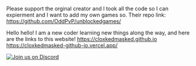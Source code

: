Please support the orginal creator and I took all the code so I can expierment and I want to add my own games so.
Their repo link: https://github.com/OddPvP/unblockedgames/

Hello hello! I am a new coder learning new things along the way, and here are the links to this website!
https://cloxkedmasked.github.io
https://cloxkedmasked-github-io.vercel.app/

[![Join us on Discord](https://invidget.switchblade.xyz/xksWyP9aJv?theme=dark)](https://discord.gg/xksWyP9aJv)
